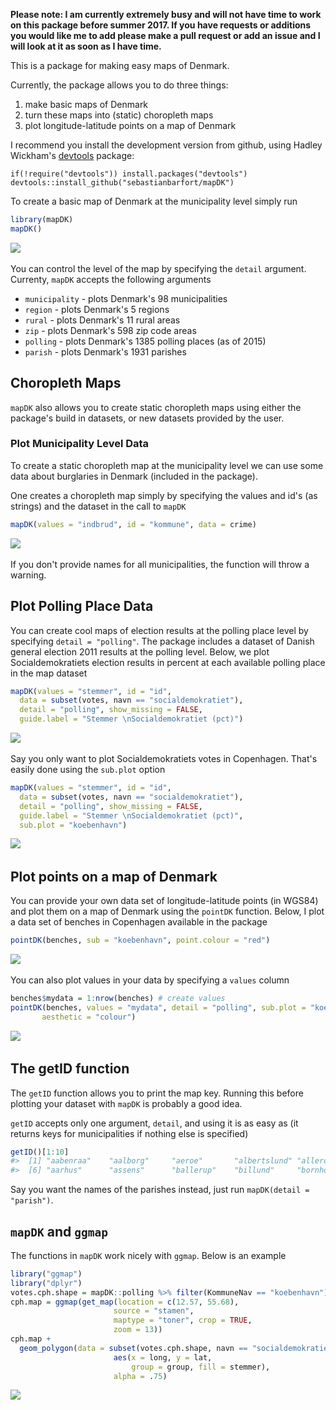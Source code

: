 <!-- README.md is generated from README.Rmd. Please edit that file -->

**Please note: I am currently extremely busy and will not have time to work on this package before summer 2017. If you have requests or additions you would like me to add please make a pull request or add an issue and I will look at it as soon as I have time.**

This is a package for making easy maps of Denmark.

Currently, the package allows you to do three things:

1.  make basic maps of Denmark
2.  turn these maps into (static) choropleth maps
3.  plot longitude-latitude points on a map of Denmark

I recommend you install the development version from github, using Hadley Wickham's [devtools](http://cran.r-project.org/web/packages/devtools/index.html) package:

    if(!require("devtools")) install.packages("devtools")
    devtools::install_github("sebastianbarfort/mapDK")

To create a basic map of Denmark at the municipality level simply run

``` r
library(mapDK)
mapDK()
```

![](README-unnamed-chunk-2-1.png) 

You can control the level of the map by specifying the `detail` argument. Currenty, `mapDK` accepts the following arguments

-   `municipality` - plots Denmark's 98 municipalities
-   `region` - plots Denmark's 5 regions
-   `rural` - plots Denmark's 11 rural areas
-   `zip` - plots Denmark's 598 zip code areas
-   `polling` - plots Denmark's 1385 polling places (as of 2015)
-   `parish` - plots Denmark's 1931 parishes

Choropleth Maps
---------------

`mapDK` also allows you to create static choropleth maps using either the package's build in datasets, or new datasets provided by the user.

### Plot Municipality Level Data

To create a static choropleth map at the municipality level we can use some data about burglaries in Denmark (included in the package).

One creates a choropleth map simply by specifying the values and id's (as strings) and the dataset in the call to `mapDK`

``` r
mapDK(values = "indbrud", id = "kommune", data = crime)
```

![](README-unnamed-chunk-3-1.png) 

If you don't provide names for all municipalities, the function will throw a warning.

Plot Polling Place Data
-----------------------

You can create cool maps of election results at the polling place level by specifying `detail = "polling"`. The package includes a dataset of Danish general election 2011 results at the polling level. Below, we plot Socialdemokratiets election results in percent at each available polling place in the map dataset

``` r
mapDK(values = "stemmer", id = "id", 
  data = subset(votes, navn == "socialdemokratiet"),
  detail = "polling", show_missing = FALSE,
  guide.label = "Stemmer \nSocialdemokratiet (pct)")
```

![](README-unnamed-chunk-4-1.png) 

Say you only want to plot Socialdemokratiets votes in Copenhagen. That's easily done using the `sub.plot` option

``` r
mapDK(values = "stemmer", id = "id", 
  data = subset(votes, navn == "socialdemokratiet"),
  detail = "polling", show_missing = FALSE,
  guide.label = "Stemmer \nSocialdemokratiet (pct)",
  sub.plot = "koebenhavn")
```

![](README-unnamed-chunk-5-1.png) 

Plot points on a map of Denmark
-------------------------------

You can provide your own data set of longitude-latitude points (in WGS84) and plot them on a map of Denmark using the `pointDK` function. Below, I plot a data set of benches in Copenhagen available in the package

``` r
pointDK(benches, sub = "koebenhavn", point.colour = "red")
```

![](README-unnamed-chunk-6-1.png) 

You can also plot values in your data by specifying a `values` column

``` r
benches$mydata = 1:nrow(benches) # create values
pointDK(benches, values = "mydata", detail = "polling", sub.plot = "koebenhavn", point.colour = "red",
       aesthetic = "colour")
```

![](README-unnamed-chunk-7-1.png) 

The getID function
------------------

The `getID` function allows you to print the map key. Running this before plotting your dataset with `mapDK` is probably a good idea.

`getID` accepts only one argument, `detail`, and using it is as easy as (it returns keys for municipalities if nothing else is specified)

``` r
getID()[1:10]
#>  [1] "aabenraa"    "aalborg"     "aeroe"       "albertslund" "alleroed"   
#>  [6] "aarhus"      "assens"      "ballerup"    "billund"     "bornholm"
```

Say you want the names of the parishes instead, just run `mapDK(detail = "parish")`.

`mapDK` and `ggmap`
-------------------

The functions in `mapDK` work nicely with `ggmap`. Below is an example

``` r
library("ggmap")
library("dplyr")
votes.cph.shape = mapDK::polling %>% filter(KommuneNav == "koebenhavn") %>% left_join(mapDK::votes)
cph.map = ggmap(get_map(location = c(12.57, 55.68), 
                       source = "stamen", 
                       maptype = "toner", crop = TRUE,
                       zoom = 13))
cph.map + 
  geom_polygon(data = subset(votes.cph.shape, navn == "socialdemokratiet"), 
                       aes(x = long, y = lat,
                           group = group, fill = stemmer),
                       alpha = .75) 
```

![](README-unnamed-chunk-9-1.png)
